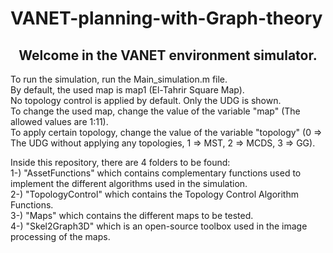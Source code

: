 # VANET-planning-with-Graph-theory

<h2 style="text-align: center">Welcome in the VANET environment simulator.</h2>
To run the simulation, run the Main_simulation.m file.<br>
By default, the used map is map1 (El-Tahrir Square Map).<br>
No topology control is applied by default. Only the UDG is shown.<br>
To change the used map, change the value of the variable "map" (The allowed values are 1:11).<br>
To apply certain topology, change the value of the variable "topology" (0 => The UDG without applying any topologies, 1 => MST, 2 => MCDS, 3 => GG).<br>

Inside this repository, there are 4 folders to be found:<br>
1-) "AssetFunctions" which contains complementary functions used to implement the different algorithms used in the simulation.<br>
2-) "TopologyControl" which contains the Topology Control Algorithm Functions.<br>
3-) "Maps" which contains the different maps to be tested.<br>
4-) "Skel2Graph3D" which is an open-source toolbox used in the image processing of the maps.<br>
